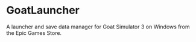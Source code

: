 # GoatLauncher
A launcher and save data manager for Goat Simulator 3 on Windows from the Epic Games Store.
